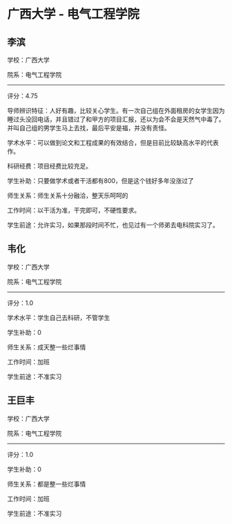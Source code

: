 # 广西大学 - 电气工程学院

## 李滨

学校：广西大学

院系：电气工程学院

* * *

评分：4.75

导师辨识特征：人好有趣，比较关心学生。有一次自己组在外面租房的女学生因为睡过头没回电话，并且错过了和甲方的项目汇报，还以为会不会是天然气中毒了。并叫自己组的男学生马上去找，最后平安是福，并没有责怪。

学术水平：可以做到论文和工程成果的有效结合，但是目前比较缺高水平的代表作。

科研经费：项目经费比较充足。

学生补助：只要做学术或者干活都有800，但是这个钱好多年没涨过了

师生关系：师生关系十分融洽，整天乐呵呵的

工作时间：以干活为准，干完即可，不硬性要求。

学生前途：允许实习，如果那段时间不忙，也见过有一个师弟去电科院实习了。

## 韦化

学校：广西大学

院系：电气工程学院

* * *

评分：1.0

学术水平：学生自己去科研，不管学生

学生补助：0

师生关系：成天整一些烂事情

工作时间：加班

学生前途：不准实习

## 王巨丰

学校：广西大学

院系：电气工程学院

* * *

评分：1.0

学生补助：0

师生关系：都是整一些烂事情

工作时间：加班

学生前途：不准实习